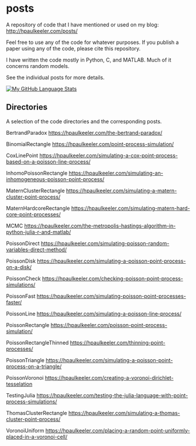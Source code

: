 # posts
A repository of code that I have mentioned or used on my blog: http://hpaulkeeler.com/posts/

Feel free to use any of the code for whatever purposes. If you publish a paper using any of the code, please cite this repository. 

I have written the code mostly in Python, C, and MATLAB. Much of it concerns random models.

See the individual posts for more details. 

[![My GitHub Language Stats](https://github-readme-stats.vercel.app/api/top-langs/?username=hpaulkeeler&repo=posts&langs_count=5&theme=tokyonight)]()


## Directories
A selection of the code directories and the corresponding posts.

BertrandParadox
https://hpaulkeeler.com/the-bertrand-paradox/

BinomialRectangle
https://hpaulkeeler.com/point-process-simulation/

CoxLinePoint
https://hpaulkeeler.com/simulating-a-cox-point-process-based-on-a-poisson-line-process/

InhomoPoissonRectangle
https://hpaulkeeler.com/simulating-an-inhomogeneous-poisson-point-process/

MaternClusterRectangle
https://hpaulkeeler.com/simulating-a-matern-cluster-point-process/

MaternHardcoreRectangle
https://hpaulkeeler.com/simulating-matern-hard-core-point-processes/

MCMC
https://hpaulkeeler.com/the-metropolis-hastings-algorithm-in-python-julia-r-and-matlab/

PoissonDirect
https://hpaulkeeler.com/simulating-poisson-random-variables-direct-method/

PoissonDisk
https://hpaulkeeler.com/simulating-a-poisson-point-process-on-a-disk/

PoissonCheck
https://hpaulkeeler.com/checking-poisson-point-process-simulations/

PoissonFast
https://hpaulkeeler.com/simulating-poisson-point-processes-faster/

PoissonLine
https://hpaulkeeler.com/simulating-a-poisson-line-process/

PoissonRectangle
https://hpaulkeeler.com/poisson-point-process-simulation/

PoissonRectangleThinned
https://hpaulkeeler.com/thinning-point-processes/

PoissonTriangle
https://hpaulkeeler.com/simulating-a-poisson-point-process-on-a-triangle/

PoissonVoronoi
https://hpaulkeeler.com/creating-a-voronoi-dirichlet-tesselation

TestingJulia
https://hpaulkeeler.com/testing-the-julia-language-with-point-process-simulations/

ThomasClusterRectangle
https://hpaulkeeler.com/simulating-a-thomas-cluster-point-process/

VoronoiUniform
https://hpaulkeeler.com/placing-a-random-point-uniformly-placed-in-a-voronoi-cell/
